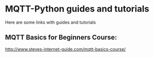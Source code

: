 # MQTT-Python guides and tutorials
Here are some links with guides and tutorials

## MQTT Basics for Beginners Course:
http://www.steves-internet-guide.com/mqtt-basics-course/

